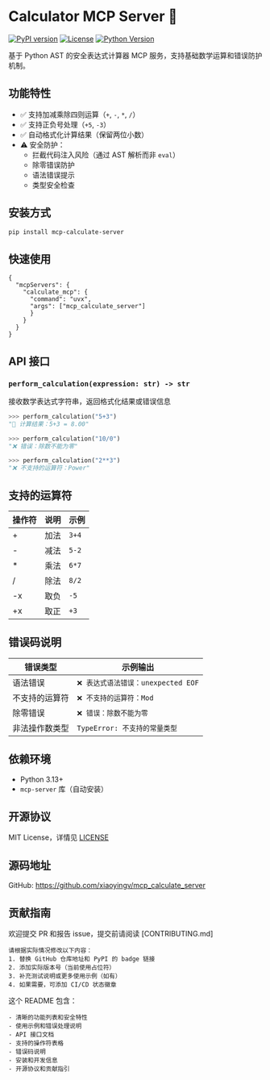 # Calculator MCP Server 🧮

[![PyPI version](https://badge.fury.io/py/mcp-calculate-server.svg)](https://pypi.org/project/mcp-calculate-server/)
[![License](https://img.shields.io/pypi/l/mcp-calculate-server.svg)](https://github.com/xiaoyingv/mcp_calculate_server/blob/main/LICENSE)
[![Python Version](https://img.shields.io/pypi/pyversions/mcp-calculate-server.svg)](https://pypi.org/project/mcp-calculate-server/)

基于 Python AST 的安全表达式计算器 MCP 服务，支持基础数学运算和错误防护机制。

## 功能特性

- ✅ 支持加减乘除四则运算（`+`, `-`, `*`, `/`）
- ✅ 支持正负号处理（`+5`, `-3`）
- ✅ 自动格式化计算结果（保留两位小数）
- ⚠️ 安全防护：
  - 拦截代码注入风险（通过 AST 解析而非 `eval`）
  - 除零错误防护
  - 语法错误提示
  - 类型安全检查

## 安装方式

```bash
pip install mcp-calculate-server
```

## 快速使用

```
{
  "mcpServers": {
    "calculate_mcp": {
      "command": "uvx",
      "args": ["mcp_calculate_server"]
      }
    }
  }
}
```

## API 接口

### `perform_calculation(expression: str) -> str`

接收数学表达式字符串，返回格式化结果或错误信息

```python
>>> perform_calculation("5+3")
"🧮 计算结果：5+3 = 8.00"

>>> perform_calculation("10/0")
"❌ 错误：除数不能为零"

>>> perform_calculation("2**3")
"❌ 不支持的运算符：Power"
```

## 支持的运算符

| 操作符 | 说明 | 示例  |
| ------ | ---- | ----- |
| +      | 加法 | `3+4` |
| -      | 减法 | `5-2` |
| *      | 乘法 | `6*7` |
| /      | 除法 | `8/2` |
| -x     | 取负 | `-5`  |
| +x     | 取正 | `+3`  |

## 错误码说明

| 错误类型       | 示例输出                           |
| -------------- | ---------------------------------- |
| 语法错误       | `❌ 表达式语法错误：unexpected EOF` |
| 不支持的运算符 | `❌ 不支持的运算符：Mod`            |
| 除零错误       | `❌ 错误：除数不能为零`             |
| 非法操作数类型 | `TypeError: 不支持的常量类型`      |

## 依赖环境

- Python 3.13+
- `mcp-server` 库（自动安装）

## 开源协议

MIT License，详情见 [LICENSE](https://github.com/xiaoyingv/mcp_calculate_server/blob/main/LICENSE)

## 源码地址

GitHub: https://github.com/xiaoyingv/mcp_calculate_server

## 贡献指南

欢迎提交 PR 和报告 issue，提交前请阅读 [CONTRIBUTING.md]

```
请根据实际情况修改以下内容：
1. 替换 GitHub 仓库地址和 PyPI 的 badge 链接
2. 添加实际版本号（当前使用占位符）
3. 补充测试说明或更多使用示例（如有）
4. 如果需要，可添加 CI/CD 状态徽章

```


这个 README 包含：

```
- 清晰的功能列表和安全特性
- 使用示例和错误处理说明
- API 接口文档
- 支持的操作符表格
- 错误码说明
- 安装和开发信息
- 开源协议和贡献指引 
```

